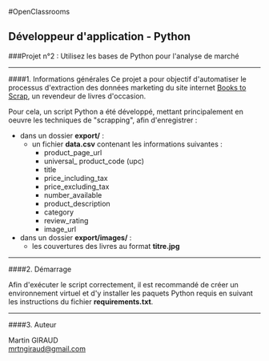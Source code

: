 #OpenClassrooms
## Développeur d'application - Python
###Projet n°2 : Utilisez les bases de Python pour l'analyse de marché
***
####1. Informations générales
Ce projet a pour objectif d'automatiser le processus d'extraction des données marketing du site internet [Books to Scrap](http://books.toscrape.com), un revendeur de livres d'occasion.
<br/>

Pour cela, un script Python a été développé, mettant principalement en oeuvre les techniques de "scrapping", afin d'enregistrer :
* dans un dossier **export/** :
  * un fichier **data.csv** contenant les informations suivantes :
    * product_page_url 
    * universal_ product_code (upc)
    * title
    * price_including_tax
    * price_excluding_tax
    * number_available
    * product_description
    * category
    * review_rating
    * image_url
* dans un dossier **export/images/** :
  * les couvertures des livres au format **titre.jpg**
***
####2. Démarrage

Afin d'exécuter le script correctement, il est recommandé de créer un environnement virtuel et d'y installer les paquets Python requis en suivant les instructions du fichier **requirements.txt**.

***
####3. Auteur

Martin GIRAUD
<br/>
mrtngiraud@gmail.com

